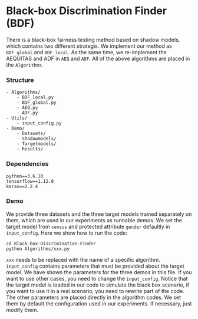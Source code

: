 # Black-box Discrimination Finder (BDF)
There is a black-box fairness testing method based on shadow models, which contains two different strategis.
We implement our method as `BDF_global` and `BDF_local`.
As the same time, we re-implement the AEQUITAS and ADF in `AEQ` and `ADF`.
All of the above algorithms are placed in the `Algorithms`.


### Structure
```
- Algorithms/                 
    - BDF_local.py            
    - BDF_global.py          
    - AEQ.py                  
    - ADF.py                  
- Utils/                      
    - input_config.py         
- Demo/
    - Datasets/
    - Shadowmodels/
    - Targetmodels/
    - Results/
```

### Dependencies
```
python==3.6.10
tensorflow==1.12.0
keras==2.2.4
```


### Demo
We provide three datasets and the three target models trained separately on them, which are used in our experiments as runnable demos.
We set the target model from `census` and protected attribute `gender` defaultly in `input_config`.
Here we show how to run the code:

```
cd Black-box-Discrimination-Finder
python Algorithms/xxx.py
```
`xxx` needs to be replaced with the name of a specific algorithm.
`input_config` contains parameters that must be provided about the target model.
We have shown the parameters for the three demos in this file.
If you want to use other cases, you need to change the `input_config`.
Notice that the target model is loaded in our code to simulate the black box scenario, if you want to use it in a real scenario, you need to rewrite part of the code.
The other parameters are placed directly in the algorithm codes.
We set them by default the configuration used in our experiments.
If necessary, just modify them.



